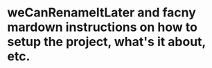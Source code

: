 # weCanRenameItLater and facny mardown instructions on how to setup the project, what's it about, etc.
